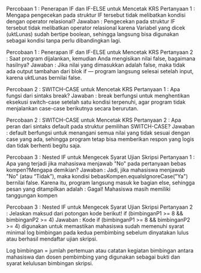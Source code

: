 Percobaan 1 : Penerapan IF dan IF-ELSE untuk Mencetak KRS 
Pertanyaan 1 : Mengapa pengecekan pada struktur IF tersebut tidak melibatkan kondisi dengan operator relasional?
Jawaban : Pengecekan pada struktur IF tersebut tidak melibatkan operator relasional karena Variabel yang dicek (uktLunas) sudah bertipe boolean, sehingga langsung bisa digunakan sebagai kondisi tanpa perlu dibandingkan lagi.

Percobaan 1 : Penerapan IF dan IF-ELSE untuk Mencetak KRS
Pertanyaan 2 : Saat program dijalankan, kemudian Anda mengisikan nilai false, bagaimana hasilnya?
Jawaban : Jika nilai yang dimasukkan adalah false, maka tidak ada output tambahan dari blok if — program langsung selesai setelah input, karena uktLunas bernilai false.

Percobaan 2 : SWITCH-CASE untuk Mencetak KRS
Pertanyaan 1 : Apa fungsi dari sintaks break?
Jawaban : break berfungsi untuk menghentikan eksekusi switch-case setelah satu kondisi terpenuhi, agar program tidak menjalankan case-case berikutnya secara berurutan.

Percobaan 2 : SWITCH-CASE untuk Mencetak KRS
Pertanyaan 2 : Apa peran dari sintaks default pada struktur pemilihan SWITCH-CASE?
Jawaban : default berfungsi untuk menangani semua nilai yang tidak sesuai dengan case yang ada, sehingga program tetap bisa memberikan respon yang logis dan tidak berhenti begitu saja.

Percobaan 3 : Nested IF untuk Mengecek Syarat Ujian Skripsi
Pertanyaan 1 : Apa yang terjadi jika mahasiswa menjawab "No" pada pertanyaan bebas kompen?Mengapa demikian?
Jawaban : Jadi, jika mahasiswa menjawab "No" (atau “Tidak”), maka kondisi bebasKompen.equalsIgnoreCase("Ya") bernilai false.
Karena itu, program langsung masuk ke bagian else, sehingga pesan yang ditampilkan adalah : Gagal! Mahasiswa masih memiliki tanggungan kompen

Percobaan 3 : Nested IF untuk Mengecek Syarat Ujian Skripsi
Pertanyaan 2 : Jelaskan maksud dari potongan kode berikut!
                        if (bimbinganP1 >= 8 && bimbinganP2 >= 4) 
Jawaban : Kode if (bimbinganP1 >= 8 && bimbinganP2 >= 4) digunakan untuk memastikan mahasiswa sudah memenuhi syarat minimal log bimbingan pada kedua pembimbing sebelum dinyatakan lulus atau berhasil mendaftar ujian skripsi.

Log bimbingan = jumlah pertemuan atau catatan kegiatan bimbingan antara mahasiswa dan dosen pembimbing yang digunakan sebagai bukti dan syarat kelulusan bimbingan skripsi.






